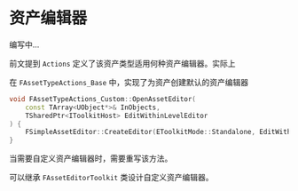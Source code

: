# 资产编辑器

编写中...

前文提到 `Actions` 定义了该资产类型适用何种资产编辑器。实际上

在 `FAssetTypeActions_Base` 中，实现了为资产创建默认的资产编辑器

```cpp
void FAssetTypeActions_Custom::OpenAssetEditor(
	const TArray<UObject*>& InObjects,
	TSharedPtr<IToolkitHost> EditWithinLevelEditor
) {
	FSimpleAssetEditor::CreateEditor(EToolkitMode::Standalone, EditWithinLevelEditor, InObjects);
}
```

当需要自定义资产编辑器时，需要重写该方法。

可以继承 `FAssetEditorToolkit` 类设计自定义资产编辑器。
